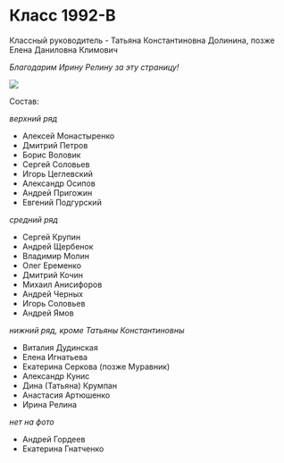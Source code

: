 <!--?title Класс 1992-В -->

# Класс 1992-В

Классный руководитель - Татьяна Константиновна Долинина, позже Елена Даниловна Климович

_Благодарим Ирину Релину за эту страницу!_

<div class="row">
  <div class="col-xl-6 offset-xl-3 col-sm-12 text-center">
    <img src="https://pths-archive.github.io/static/img/classes/1992v/group-with-dolinina.jpg" class="full-width"/>
<!--<br/>
    <span class="hint"></span>-->
  </div>
</div>

Состав:

_верхний ряд_

- Алексей Монастыренко
- Дмитрий Петров
- Борис Воловик
- Сергей Соловьев
- Игорь Цеглевский
- Александр Осипов
- Андрей Пригожин
- Евгений Подгурский

_средний ряд_

- Сергей Крупин
- Андрей Щербенок
- Владимир Молин
- Олег Еременко
- Дмитрий Кочин
- Михаил Анисифоров
- Андрей Черных
- Игорь Соловьев
- Андрей Ямов

_нижний ряд, кроме Татьяны Константиновны_

- Виталия Дудинская
- Елена Игнатьева
- Екатерина Серкова (позже Муравник)
- Александр Кунис
- Дина (Татьяна) Крумпан
- Анастасия Артюшенко
- Ирина Релина

_нет на фото_

- Андрей Гордеев
- Екатерина Гнатченко
